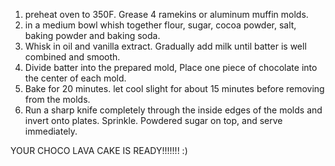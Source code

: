 1) preheat oven to 350F. Grease 4 ramekins or aluminum muffin molds.
2) in a medium bowl whish together flour, sugar, cocoa powder, salt, baking powder and baking soda.
3) Whisk in oil and vanilla extract. Gradually add milk until batter is well combined and smooth.
4) Divide batter into the prepared mold, Place one piece of chocolate into the center of each mold.
5) Bake for 20 minutes. let cool slight for about 15 minutes before removing from the molds.
6) Run a sharp knife completely through the inside edges of the molds and invert onto plates. Sprinkle. Powdered sugar on top, and serve immediately.

YOUR CHOCO LAVA CAKE IS READY!!!!!!!
:)
